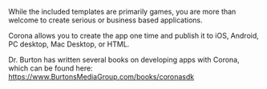 While the included templates are primarily games, you are more than welcome to create serious or business based applications.

Corona allows you to create the app one time and publish it to iOS, Android, PC desktop, Mac Desktop, or HTML.

Dr. Burton has written several books on developing apps with Corona, which can be found here: https://www.BurtonsMediaGroup.com/books/coronasdk
